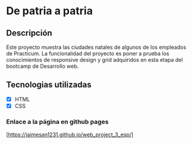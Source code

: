 # De patria a patria

## Descripción

Este proyecto muestra las ciudades natales de algunos de los empleados de Practicum. La funcionalidad del proyecto es poner a prueba los conocimientos de responsive design y grid adquiridos en esta etapa del bootcamp de Desarrollo web.

## Tecnologias utilizadas

- [x] HTML
- [x] CSS

### Enlace a la página en github pages

[https://jaimesan1231.github.io/web_project_3_esp/]
